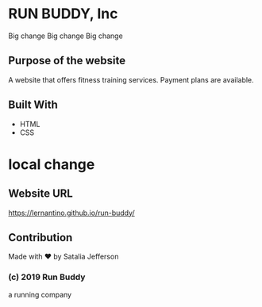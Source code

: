 # RUN BUDDY, Inc
Big change
Big change
Big change

## Purpose of the website
A website that offers fitness training services.
Payment plans are available.

## Built With
* HTML
* CSS
# local change

## Website URL
https://lernantino.github.io/run-buddy/

## Contribution
Made with ❤️ by Satalia Jefferson

### (c) 2019 Run Buddy
 a running company